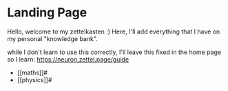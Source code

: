 # Landing Page

Hello, welcome to my zettelkasten :)
Here, I'll add everything that I have on my personal "knowledge bank". 

while I don't learn to use this correctly, I'll leave this fixed in the home page so I learn: https://neuron.zettel.page/guide

- [[maths]]#
- [[physics]]#


